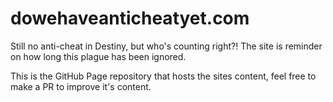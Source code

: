 # dowehaveanticheatyet.com

Still no anti-cheat in Destiny, but who's counting right?! The site is reminder on how long this plague has been ignored. 

This is the GitHub Page repository that hosts the sites content, feel free to make a PR to improve it's content. 
